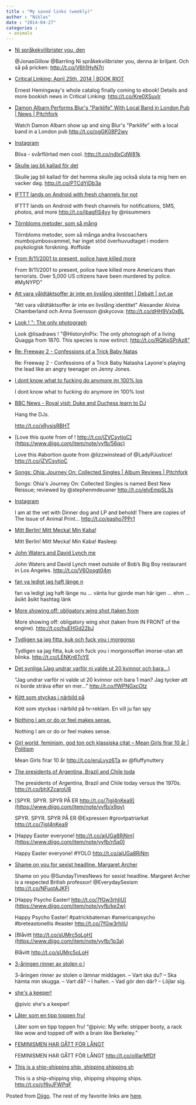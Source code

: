 ```yaml
---
title : "My saved links (weekly)"
author : "Niklas"
date : "2014-04-27"
categories : 
 - animals
---
```


- [Ni språkekvilibrister you, den](https://www.diigo.com/item/note/yyfb/9hca)
    
    @JonasGillow @Barrling Ni språkekvilibrister you, denna är briljant. Och så på pricken: http://t.co/V6h1HyN7ri
    
- [Critical Linking: April 25th, 2014 | BOOK RIOT](http://bookriot.com/2014/04/25/critical-linking-april-25th-2014/)
    
    Ernest Hemingway's whole catalog finally coming to ebook! Details and more bookish news in Critical Linking: http://t.co/Kre0XSuvIr
    
- [Damon Albarn Performs Blur's "Parklife" With Local Band in London Pub | News | Pitchfork](http://pitchfork.com/news/54941-damon-albarn-performs-blurs-parklife-with-local-band-in-london-pub/)
    
    Watch Damon Albarn show up and sing Blur's "Parklife" with a local band in a London pub http://t.co/ogGK08P2wy
    
- [Instagram](http://instagram.com/p/nN5t9pQTxY/)
    
    Blixa - svårflörtad men cool. http://t.co/ndlxCdW81k
    
- [Skulle jag bli kallad för det](https://www.diigo.com/item/note/yyfb/n6i2)
    
    Skulle jag bli kallad för det hemma skulle jag också sluta ta mig hem en vacker dag. http://t.co/PTCdYiDb3a
    
- [IFTTT lands on Android with fresh channels for not](http://t.co/jbagfiS4yy)
    
    IFTTT lands on Android with fresh channels for notifications, SMS, photos, and more http://t.co/jbagfiS4yy by @nisummers
    
- [Törnbloms metoder, som så mång](https://www.diigo.com/item/note/yyfb/msu2)
    
    
    Törnbloms metoder, som så många andra livscoachers mumbojumbosvammel, har inget stöd överhuvudtaget i modern psykologisk forskning. #offside
    
- [From 9/11/2001 to present, police have killed more](https://www.diigo.com/item/note/yyfb/ho2q)
    
    
    From 9/11/2001 to present, police have killed more Americans than terrorists. Over 5,000 US citizens have been murdered by police. #MyNYPD”
    
- [Att vara våldtäktsoffer är inte en livslång identitet | Debatt | svt.se](http://debatt.svt.se/2014/04/24/att-vara-valdtaktsoffer-ar-inte-en-livslang-identitet/)
    
    "Att vara våldtäktsoffer är inte en livslång identitet" Alexander Alvina Chamberland och Anna Svensson @skycova: http://t.co/dHH9Vx0xBL
    
- [Look ! ": The only photograph](https://www.diigo.com/item/note/yyfb/juep)
    
    Look @lisadraws ! "@HistoryInPix: The only photograph of a living Quagga from 1870. This species is now extinct. http://t.co/RQKpSPrAz8”
    
- [Re: Freeway 2 - Confessions of a Trick Baby Natas](https://www.diigo.com/item/note/yyfb/q29d)
    
    Re: Freeway 2 - Confessions of a Trick Baby Natasha Layone's playing the lead like an angry teenager on Jenny Jones.
    
- [I dont know what to fucking do anymore im 100% los](https://www.diigo.com/item/note/yyfb/svpy)
    
    I dont know what to fucking do anymore im 100% lost
    
- [BBC News - Royal visit: Duke and Duchess learn to DJ](http://www.bbc.co.uk/news/uk-27122060)
    
    Hang the DJs.
    
    http://t.co/xRysisRBHT
    
- [Love this quote from of ! http://t.co/jZVCsytjoC](https://www.diigo.com/item/note/yyfb/56qc)
    
    
    Love this #abortion quote from @lizzwinstead of @LadyPJustice! http://t.co/jZVCsytjoC
    
- [Songs: Ohia: Journey On: Collected Singles | Album Reviews | Pitchfork](http://pitchfork.com/reviews/albums/19245-songs-ohia-journey-on-collected-singles/)
    
    Songs: Ohia's Journey On: Collected Singles is named Best New Reissue; reviewed by @stephenmdeusner http://t.co/elvEmpSL3s
    
- [Instagram](http://instagram.com/p/nIq6VTDaJz/)
    
    I am at the vet with Dinner dog and LP and behold! There are copies of The Issue of Animal Print… http://t.co/easho7PPr1
    
- [Mitt Berlin! Mitt Mecka! Min Kaba!](https://www.diigo.com/item/note/yyfb/i6q0)
    
    
    Mitt Berlin! Mitt Mecka! Min Kaba! #asleep
    
- [John Waters and David Lynch me](https://www.diigo.com/item/note/yyfb/vctp)
    
    John Waters and David Lynch meet outside of Bob’s Big Boy restaurant in Los Angeles. http://t.co/V6Oosgt04m
    
- [fan va ledigt jag haft länge n](https://www.diigo.com/item/note/yyfb/n34q)
    
    fan va ledigt jag haft länge nu ... vänta hur gjorde man här igen ... ehm ... åsikt åsikt hashtag länk
    
- [More showing off: obligatory wing shot (taken from](https://www.diigo.com/item/note/yyfb/h9xo)
    
    More showing off: obligatory wing shot (taken from IN FRONT of the engine). http://t.co/huEHGd22bJ
    
- [Tydligen sa jag fitta, kuk och fuck you i morgonso](https://www.diigo.com/item/note/yyfb/8bmc)
    
    Tydligen sa jag fitta, kuk och fuck you i morgonsoffan imorse-utan att blinka. http://t.co/LENKn6TcYE
    
- [Det synliga (Jag undrar varför ni valde ut 20 kvinnor och bara...)](http://detsynliga.tumblr.com/post/83601232055/jag-undrar-varfor-ni-valde-ut-20-kvinnor-och-bara#_=_)
    
    "Jag undrar varför ni valde ut 20 kvinnor och bara 1 man? Jag tycker att ni borde sträva efter en mer..." http://t.co/fWPNGxcOtz
    
- [Kött som styckas i närbild på](https://www.diigo.com/item/note/yyfb/75nd)
    
    Kött som styckas i närbild på tv-reklam. En vill ju fan spy
    
- [Nothing I am or do or feel makes sense.](https://www.diigo.com/item/note/yyfb/r23t)
    
    Nothing I am or do or feel makes sense.
    
- [Girl world, feminism, god ton och klassiska citat – Mean Girls firar 10 år | Politism](http://www.politism.se/genusfolket/kvinnlig-humor-feminism-god-ton-och-klassiska-citat-mean-girls-firar-10-ar/)
    
    Mean Girls firar 10 år http://t.co/eruLvyz6Ta av @fluffynuttery
    
- [The presidents of Argentina, Brazil and Chile toda](https://www.diigo.com/item/note/yyfb/0nqe)
    
    The presidents of Argentina, Brazil and Chile today versus the 1970s. http://t.co/bhXZcaroU8
    
- [SPYR. SPYR. SPYR PÅ ER http://t.co/7igI4nKea9](https://www.diigo.com/item/note/yyfb/x9qy)
    
    
    SPYR. SPYR. SPYR PÅ ER @Expressen #grovtpatriarkat http://t.co/7igI4nKea9
    
- [Happy Easter everyone! http://t.co/ajUGa8RiNm](https://www.diigo.com/item/note/yyfb/n5a0)
    
    
    Happy Easter everyone! #YOLO http://t.co/ajUGa8RiNm
    
- [Shame on you for sexist headline. Margaret Archer](https://www.diigo.com/item/note/yyfb/i50h)
    
    Shame on you @SundayTimesNews for sexist headline. Margaret Archer is a respected British professor! @EverydaySexism http://t.co/NFuotAJKFl
    
- [Happy Psycho Easter! http://t.co/7fGw3rhIiU](https://www.diigo.com/item/note/yyfb/ke2w)
    
    
    Happy Psycho Easter! #patrickbateman #americanpsycho #breteastonellis #easter http://t.co/7fGw3rhIiU
    
- [Blåvitt http://t.co/sUMrc5oLoH](https://www.diigo.com/item/note/yyfb/1p3a)
    
    Blåvitt http://t.co/sUMrc5oLoH
    
- [3-åringen rinner av stolen o l](https://www.diigo.com/item/note/yyfb/joy6)
    
    3-åringen rinner av stolen o lämnar middagen. – Vart ska du? – Ska hämta min skugga. – Vart då? – I hallen. – Vad gör den där? – Löjlar sig.
    
- [she's a keeper!](https://www.diigo.com/item/note/yyfb/birx)
    
    @pivic she's a keeper!
    
- [Låter som en tipp toppen fru!](https://www.diigo.com/item/note/yyfb/h70g)
    
    Låter som en tipp toppen fru! “@pivic: My wife: stripper booty, a rack like wow and topped off with a brain like Berkeley.”
    
- [FEMINISMEN HAR GÅTT FÖR LÅNGT](https://www.diigo.com/item/note/yyfb/649w)
    
    FEMINISMEN HAR GÅTT FÖR LÅNGT http://t.co/oIIlarMfDf
    
- [This is a ship-shipping ship, shipping shipping sh](https://www.diigo.com/item/note/yyfb/x0dy)
    
    This is a ship-shipping ship, shipping shipping ships. http://t.co/cf6vJFWPqF
    

Posted from [Diigo](https://www.diigo.com). The rest of my favorite links are [here](https://www.diigo.com/user/npivic).
